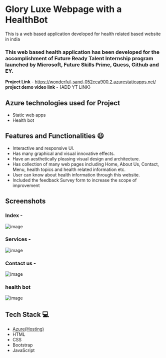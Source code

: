 
# Glory Luxe Webpage with a HealthBot

This is a web based application developed for health related based website in india

### This web based health application has been developed for the accomplishment of Future Ready Talent Internship program launched by Microsoft, Future Skills Prime, Quess, Github and EY.


**Project Link** - https://wonderful-sand-052cea900.2.azurestaticapps.net/
**project demo video link** - {ADD YT LINK}
## Azure technologies used for Project

- Static web apps
- Health bot

## Features and Functionalities 😃

- Interactive and responsive UI.
- Has many graphical and visual innovative effects.
- Have an aesthetically pleasing visual design and architecture.
- Has collection of many web pages including Home, About Us, Contact, Menu, health topics and health related information etc.
- User can know about health information through this website.
- Included the feedback Survey form to increase the scope of improvement 

## Screenshots   

### Index -

![image](https://github.com/lordprime/FRT_prog/assets/93172671/38df5a2c-2e11-4750-aa3d-4673200be5f7)

### Services -
![image](https://github.com/lordprime/FRT_prog/assets/93172671/3daea5e4-27d3-4565-879f-52f4ad52ac92)


### Contact us -
![image](https://github.com/lordprime/FRT_prog/assets/93172671/6b3da471-2aa7-4a55-bf28-1797c95ec007)


### health bot
![image](https://github.com/lordprime/FRT_prog/assets/93172671/0249c757-919b-4bd2-911d-36f70ef3cbe2)


## Tech Stack 💻

- [Azure(Hosting)](https://azure.microsoft.com/en-in/features/azure-portal/)
- HTML
- CSS
- Bootstrap
- JavaScript
